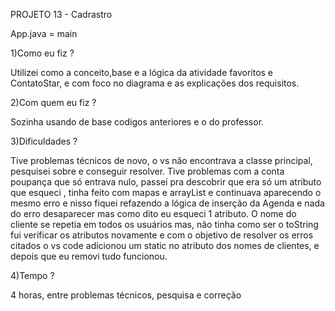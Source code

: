 PROJETO 13 - Cadrastro

App.java = main

1)Como eu fiz ?

Utilizei como a conceito,base e a lógica da atividade favoritos e ContatoStar, e com foco no diagrama e as explicações dos requisitos.

2)Com quem eu fiz ?

Sozinha usando de base codigos anteriores e o do professor.

3)Dificuldades ?

Tive problemas técnicos de novo, o vs não encontrava a classe principal, pesquisei sobre e conseguir resolver. Tive problemas com a conta poupança que só entrava nulo, passei pra descobrir que era só um atributo que esqueci , tinha feito com mapas e arrayList e continuava aparecendo o mesmo erro e nisso fiquei refazendo a lógica de inserção da Agenda e nada do erro desaparecer mas como dito eu esqueci 1 atributo. O nome do cliente se repetia em todos os usuários mas, não tinha como ser o toString fui verificar os atributos novamente e com o objetivo de resolver os erros citados o vs code adicionou um static no atributo dos nomes de clientes, e depois que eu removi tudo funcionou. 

4)Tempo ?

4 horas, entre problemas técnicos, pesquisa e correção
